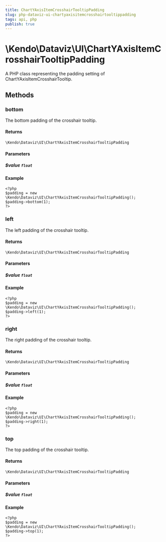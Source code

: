 ```yaml
---
title: ChartYAxisItemCrosshairTooltipPadding
slug: php-dataviz-ui-chartyaxisitemcrosshairtooltippadding
tags: api, php
publish: true
---
```


# \Kendo\Dataviz\UI\ChartYAxisItemCrosshairTooltipPadding

A PHP class representing the padding setting of ChartYAxisItemCrosshairTooltip.


## Methods

### bottom
The bottom padding of the crosshair tooltip.

#### Returns
`\Kendo\Dataviz\UI\ChartYAxisItemCrosshairTooltipPadding`

#### Parameters

##### $value `float`



#### Example 
    <?php
    $padding = new \Kendo\Dataviz\UI\ChartYAxisItemCrosshairTooltipPadding();
    $padding->bottom(1);
    ?>

### left
The left padding of the crosshair tooltip.

#### Returns
`\Kendo\Dataviz\UI\ChartYAxisItemCrosshairTooltipPadding`

#### Parameters

##### $value `float`



#### Example 
    <?php
    $padding = new \Kendo\Dataviz\UI\ChartYAxisItemCrosshairTooltipPadding();
    $padding->left(1);
    ?>

### right
The right padding of the crosshair tooltip.

#### Returns
`\Kendo\Dataviz\UI\ChartYAxisItemCrosshairTooltipPadding`

#### Parameters

##### $value `float`



#### Example 
    <?php
    $padding = new \Kendo\Dataviz\UI\ChartYAxisItemCrosshairTooltipPadding();
    $padding->right(1);
    ?>

### top
The top padding of the crosshair tooltip.

#### Returns
`\Kendo\Dataviz\UI\ChartYAxisItemCrosshairTooltipPadding`

#### Parameters

##### $value `float`



#### Example 
    <?php
    $padding = new \Kendo\Dataviz\UI\ChartYAxisItemCrosshairTooltipPadding();
    $padding->top(1);
    ?>


